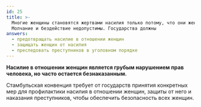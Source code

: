 ```yaml
---
id: 25
title: >-
  Многие женщины становятся жертвами насилия только потому, что они женщины.
  Молчание и бездействие недопустимы. Государства должны
answers:
  - предотвращать насилие в отношении женщин
  - защищать женщин от насилия
  - преследовать преступников в уголовном порядке
---
```

**Насилие в отношении женщин является грубым нарушением прав человека, но часто остается безнаказанным.**

Стамбульская конвенция требует от государств принятия конкретных мер для
профилактики насилия в отношении женщин, защиты от него и наказания преступников,
чтобы обеспечить безопасность всех женщин.
